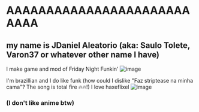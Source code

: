 # AAAAAAAAAAAAAAAAAAAAAAAAAAA

## my name is JDaniel Aleatorio (aka: Saulo Tolete, Varon37 or whatever other name I have)

I make game and mod of Friday Night Funkin'
![image](https://github.com/user-attachments/assets/5330d801-322b-4c3a-a215-43f6641863b9)

I'm brazillian and I do like funk (how could I dislike "Faz striptease na minha cama"? The song is total fire 🔥🔥!)
I love haxeflixel
![image](https://github.com/user-attachments/assets/d3dc99e6-ecfc-44f9-a325-3db93d93fd72) 
### (I don't like anime btw)
